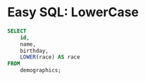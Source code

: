 # Easy SQL: LowerCase
```sql
SELECT 
    id, 
    name, 
    birthday, 
    LOWER(race) AS race
FROM 
    demographics;
```
